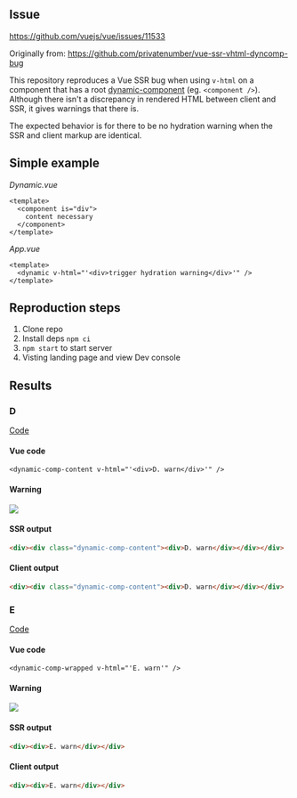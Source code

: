 ## Issue

https://github.com/vuejs/vue/issues/11533

Originally from: https://github.com/privatenumber/vue-ssr-vhtml-dyncomp-bug

This repository reproduces a Vue SSR bug when using `v-html` on a component that has a root [dynamic-component](https://vuejs.org/v2/guide/components.html#Dynamic-Components) (eg. `<component />`). Although there isn't a discrepancy in rendered HTML between client and SSR, it gives warnings that there is.

The expected behavior is for there to be no hydration warning when the SSR and client markup are identical.


## Simple example

_Dynamic.vue_
```vue
<template>
  <component is="div">
    content necessary
  </component>
</template>

```

_App.vue_
```vue
<template>
  <dynamic v-html="'<div>trigger hydration warning</div>'" />
</template>

```

## Reproduction steps
1. Clone repo
2. Install deps `npm ci`
3. `npm start` to start server
4. Visting landing page and view Dev console

 
## Results

### D
[Code](https://github.com/privatenumber/vue-ssr-vhtml-dyncomp-bug/blob/master/App.js#L44)

#### Vue code
```vue
<dynamic-comp-content v-html="'<div>D. warn</div>'" />
```

#### Warning
<img src=".github/warningD.png">

#### SSR output
```html
<div><div class="dynamic-comp-content"><div>D. warn</div></div></div>
```

#### Client output
```html
<div><div class="dynamic-comp-content"><div>D. warn</div></div></div>
```

### E
[Code](https://github.com/privatenumber/vue-ssr-vhtml-dyncomp-bug/blob/master/App.js#L46)

#### Vue code
```vue
<dynamic-comp-wrapped v-html="'E. warn'" />
```

#### Warning
<img src=".github/warningE.png">

#### SSR output
```html
<div><div>E. warn</div></div>
````

#### Client output
```html
<div><div>E. warn</div></div>
```


